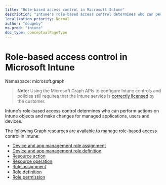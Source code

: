 ```yaml
---
title: "Role-based access control in Microsoft Intune"
description: "Intune's role-based access control determines who can perform actions on Intune objects and make changes for managed applications, users and devices.   "
localization_priority: Normal
author: "dougeby"
ms.prod: "intune"
doc_type: conceptualPageType
---
```


# Role-based access control in Microsoft Intune

Namespace: microsoft.graph

> **Note:** Using the Microsoft Graph APIs to configure Intune controls and policies still requires that the Intune service is [correctly licensed](https://www.microsoft.com/en-us/cloud-platform/microsoft-intune-pricing) by the customer.

Intune's role-based access control determines who can perform actions on Intune objects and make changes for managed applications, users and devices.   

The following Graph resources are available to manage role-based access control in Intune:  

- [Device and app management role assignment](intune-rbac-deviceandappmanagementroleassignment.md)
- [Device and app management role definition](intune-rbac-deviceandappmanagementroledefinition.md)
- [Resource action](intune-rbac-resourceaction.md)
- [Resource operation](intune-rbac-resourceoperation.md)
- [Role assignment](intune-rbac-roleassignment.md)
- [Role definition](intune-rbac-roledefinition.md)
- [Role permission](intune-rbac-rolepermission.md)




